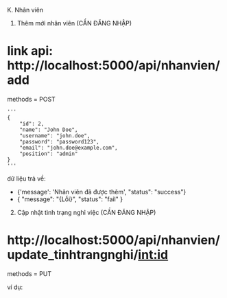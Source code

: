 K. Nhân viên

1. Thêm mới nhân viên  (CẦN ĐĂNG NHẬP)

# link api: http://localhost:5000/api/nhanvien/add
methods = POST

    
    '''
    {
        "id": 2,
        "name": "John Doe",
        "username": "john.doe",
        "password": "password123",
        "email": "john.doe@example.com",
        "position": "admin"
    }
    '''


dữ liệu trả về:

- {'message': 'Nhân viên đã được thêm', "status": "success"}
- {
    "message": "{Lỗi}",
    "status": "fail"
}



2. Cập nhật tình trạng nghỉ việc  (CẦN ĐĂNG NHẬP)

# http://localhost:5000/api/nhanvien/update_tinhtrangnghi/<int:id>

methods = PUT

ví dụ: 
